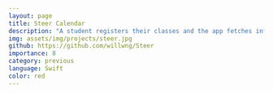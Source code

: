 ```yaml
---
layout: page
title: Steer Calendar
description: "A student registers their classes and the app fetches information from the calendars of the saved classes and parses the iCal data"
img: assets/img/projects/steer.jpg
github: https://github.com/willwng/Steer
importance: 8
category: previous
language: Swift
color: red
---
```

